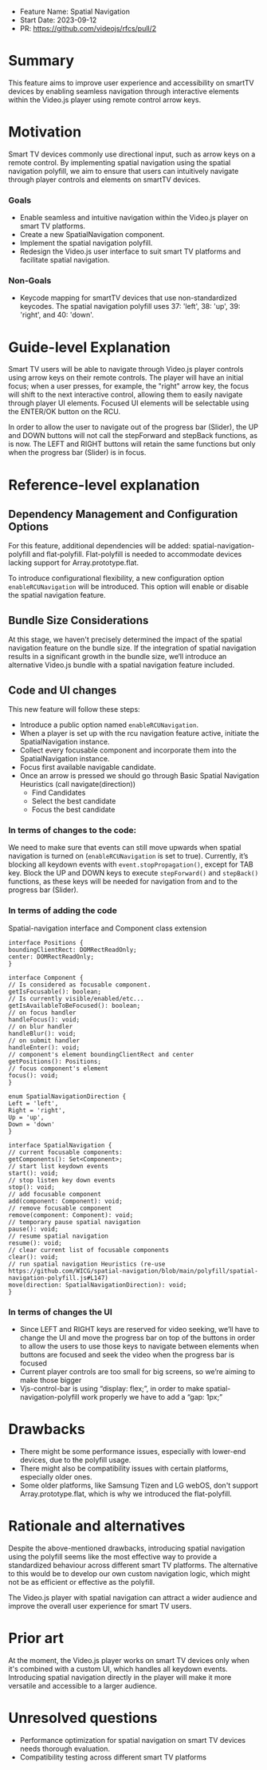 - Feature Name: Spatial Navigation
- Start Date: 2023-09-12
- PR: https://github.com/videojs/rfcs/pull/2

# Summary
[summary]: #summary

This feature aims to improve user experience and accessibility on smartTV devices by enabling seamless navigation through interactive elements within the Video.js player using remote control arrow keys.

# Motivation
[motivation]: #motivation

Smart TV devices commonly use directional input, such as arrow keys on a remote control. By implementing spatial navigation using the spatial navigation polyfill, we aim to ensure that users can intuitively navigate through player controls and elements on smartTV devices.

### Goals
- Enable seamless and intuitive navigation within the Video.js player on smart TV platforms.
- Create a new SpatialNavigation component.
- Implement the spatial navigation polyfill.
- Redesign the Video.js user interface to suit smart TV platforms and facilitate spatial navigation.

### Non-Goals
- Keycode mapping for smartTV devices that use non-standardized keycodes. The spatial navigation polyfill uses 37: 'left', 38: 'up', 39: 'right', and 40: 'down'.

# Guide-level Explanation
[guide-level-explanation]: #guide-level-explanation

Smart TV users will be able to navigate through Video.js player controls using arrow keys on their remote controls. The player will have an initial focus; when a user presses, for example, the "right" arrow key, the focus will shift to the next interactive control, allowing them to easily navigate through player UI elements. Focused UI elements will be selectable using the ENTER/OK button on the RCU.

In order to allow the user to navigate out of the progress bar (Slider), the UP and DOWN buttons will not call the stepForward and stepBack functions, as is now. The LEFT and RIGHT buttons will retain the same functions but only when the progress bar (Slider) is in focus.

# Reference-level explanation
[reference-level-explanation]: #reference-level-explanation

## Dependency Management and Configuration Options
For this feature, additional dependencies will be added: spatial-navigation-polyfill and flat-polyfill. Flat-polyfill is needed to accommodate devices lacking support for Array.prototype.flat.

To introduce configurational flexibility, a new configuration option `enableRCUNavigation` will be introduced. This option will enable or disable the spatial navigation feature.

## Bundle Size Considerations
At this stage, we haven't precisely determined the impact of the spatial navigation feature on the bundle size. If the integration of spatial navigation results in a significant growth in the bundle size, we‘ll introduce an alternative Video.js bundle with a spatial navigation feature included.

## Code and UI changes

This new feature will follow these steps:
- Introduce a public option named `enableRCUNavigation`.
- When a player is set up with the rcu navigation feature active, initiate the SpatialNavigation instance.
- Collect every focusable component and incorporate them into the SpatialNavigation instance.
- Focus first available navigable candidate.
- Once an arrow is pressed we should go through Basic Spatial Navigation Heuristics (call navigate(direction))
  - Find Candidates
  - Select the best candidate
  - Focus the best candidate

### In terms of changes to the code:

We need to make sure that events can still move upwards when spatial navigation is turned on (`enableRCUNavigation` is set to true). Currently, it’s blocking all keydown events with `event.stopPropagation()`, except for TAB key.
Block the UP and DOWN keys to execute `stepForward()` and `stepBack()` functions, as these keys will be needed for navigation from and to the progress bar (Slider).

### In terms of adding the code

Spatial-navigation interface and Component class extension

```
interface Positions {
boundingClientRect: DOMRectReadOnly;
center: DOMRectReadOnly;
}

interface Component {
// Is considered as focusable component.
getIsFocusable(): boolean;
// Is currently visible/enabled/etc...
getIsAvailableToBeFocused(): boolean;
// on focus handler
handleFocus(): void;
// on blur handler
handleBlur(): void;
// on submit handler
handleEnter(): void;
// component's element boundingClientRect and center
getPositions(): Positions;
// focus component's element
focus(): void;
}

enum SpatialNavigationDirection {
Left = 'left',
Right = 'right',
Up = 'up',
Down = 'down'
}

interface SpatialNavigation {
// current focusable components:
getComponents(): Set<Component>;
// start list keydown events
start(): void;
// stop listen key down events
stop(): void;
// add focusable component
add(component: Component): void;
// remove focusable component
remove(component: Component): void;
// temporary pause spatial navigation
pause(): void;
// resume spatial navigation
resume(): void;
// clear current list of focusable components
clear(): void;
// run spatial navigation Heuristics (re-use https://github.com/WICG/spatial-navigation/blob/main/polyfill/spatial-navigation-polyfill.js#L147)
move(direction: SpatialNavigationDirection): void;
}
```

### In terms of changes the UI
- Since LEFT and RIGHT keys are reserved for video seeking, we’ll have to change the UI and move the progress bar on top of the buttons in order to allow the users to use those keys to navigate between elements when buttons are focused and seek the video when the progress bar is focused
- Current player controls are too small for big screens, so we’re aiming to make those bigger
- Vjs-control-bar is using “display: flex;”, in order to make spatial-navigation-polyfill work properly we have to add a “gap: 1px;”

# Drawbacks
[drawbacks]: #drawbacks

- There might be some performance issues, especially with lower-end devices, due to the polyfill usage.
- There might also be compatibility issues with certain platforms, especially older ones.
- Some older platforms, like Samsung Tizen and LG webOS, don't support Array.prototype.flat, which is why we introduced the flat-polyfill.

# Rationale and alternatives
[rationale-and-alternatives]: #rationale-and-alternatives

Despite the above-mentioned drawbacks, introducing spatial navigation using the polyfill seems like the most effective way to provide a standardized behaviour across different smart TV platforms. The alternative to this would be to develop our own custom navigation logic, which might not be as efficient or effective as the polyfill.

The Video.js player with spatial navigation can attract a wider audience and improve the overall user experience for smart TV users.

# Prior art
[prior-art]: #prior-art

At the moment, the Video.js player works on smart TV devices only when it's combined with a custom UI, which handles all keydown events. Introducing spatial navigation directly in the player will make it more versatile and accessible to a larger audience.

# Unresolved questions
[unresolved-questions]: #unresolved-questions

- Performance optimization for spatial navigation on smart TV devices needs thorough evaluation.
- Compatibility testing across different smart TV platforms
